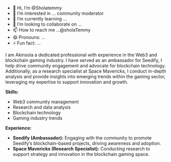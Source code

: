 - 👋 Hi, I’m @Sholatemmy
- 👀 I’m interested in ... community moderator 
- 🌱 I’m currently learning ...
- 💞️ I’m looking to collaborate on ...
- 📫 How to reach me ...@sholaTemmy
- 😄 Pronouns: ...
- ⚡ Fun fact: ...

<!---
Sholatemmy/Sholatemmy is a ✨ special ✨ repository because its `README.md` (this file) appears on your GitHub profile.
You can click the Preview link to take a look at your changes.
--->
I am Akinsola a dedicated professional with experience in the Web3 and blockchain gaming industry. I have  served as an ambassador for Seedify, I help drive community engagement and advocate for blockchain technology. Additionally, as a research specialist at Space Mavericks, I conduct in-depth analysis and provide insights into emerging trends within the gaming sector, leveraging my expertise to support innovation and growth.

**Skills:**
- Web3 community management
- Research and data analysis
- Blockchain technology  
- Gaming industry trends

**Experience:**
- **Seedify (Ambassador):** Engaging with the community to promote Seedify’s blockchain-based projects, driving awareness and adoption.
- **Space Mavericks (Research Specialist):** Conducting research to support strategy and innovation in the blockchain gaming space.
